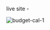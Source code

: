 live site - 



![budget-cal-1](https://user-images.githubusercontent.com/67198396/157713700-d5794369-8fe7-4d0b-9e45-fda92361f8d6.png)
